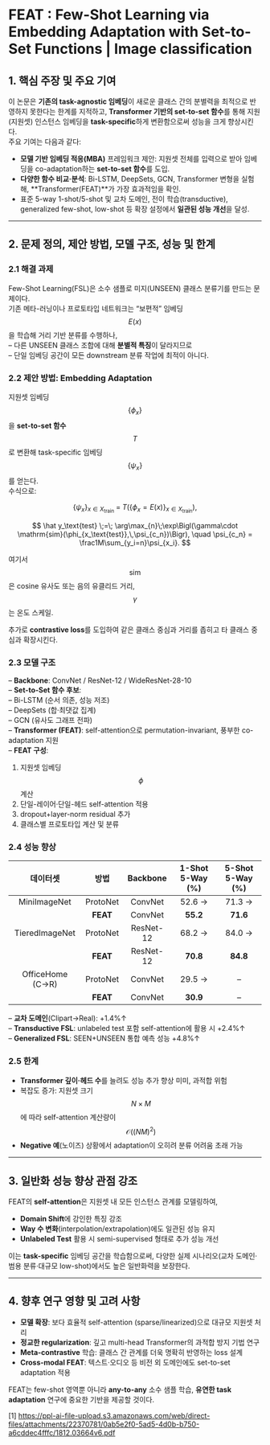 # FEAT : Few-Shot Learning via Embedding Adaptation with Set-to-Set Functions | Image classification

## 1. 핵심 주장 및 주요 기여  
이 논문은 **기존의 task-agnostic 임베딩**이 새로운 클래스 간의 분별력을 최적으로 반영하지 못한다는 한계를 지적하고, **Transformer 기반의 set-to-set 함수**를 통해 지원(지원셋) 인스턴스 임베딩을 **task-specific**하게 변환함으로써 성능을 크게 향상시킨다.  
주요 기여는 다음과 같다:  
- **모델 기반 임베딩 적응(MBA)** 프레임워크 제안: 지원셋 전체를 입력으로 받아 임베딩을 co-adaptation하는 **set-to-set 함수**를 도입.  
- **다양한 함수 비교·분석**: Bi-LSTM, DeepSets, GCN, Transformer 변형을 실험해, **Transformer(FEAT)**가 가장 효과적임을 확인.  
- 표준 5-way 1-shot/5-shot 및 교차 도메인, 전이 학습(transductive), generalized few-shot, low-shot 등 확장 설정에서 **일관된 성능 개선**을 달성.  

***

## 2. 문제 정의, 제안 방법, 모델 구조, 성능 및 한계  

### 2.1 해결 과제  
Few-Shot Learning(FSL)은 소수 샘플로 미지(UNSEEN) 클래스 분류기를 만드는 문제이다.  
기존 메타-러닝이나 프로토타입 네트워크는 “보편적” 임베딩 $$E(x)$$을 학습해 거리 기반 분류를 수행하나,  
– 다른 UNSEEN 클래스 조합에 대해 **분별적 특징**이 달라지므로  
– 단일 임베딩 공간이 모든 downstream 분류 작업에 최적이 아니다.  

### 2.2 제안 방법: Embedding Adaptation  
지원셋 임베딩 $$\{\phi_x\}$$을 **set-to-set 함수** $$T$$로 변환해 task-specific 임베딩 $$\{\psi_x\}$$를 얻는다.  
수식으로:  

```math
\{\psi_x\}_{x\in X_\text{train}} \;=\; T\bigl(\{\phi_x=E(x)\}_{x\in X_\text{train}}\bigr),
```

$$
\hat y_\text{test} \;=\; \arg\max_{n}\;\exp\Bigl(\gamma\cdot \mathrm{sim}(\phi_{x_\text{test}},\,\psi_{c_n})\Bigr),
\quad
\psi_{c_n} = \frac1M\sum_{y_i=n}\psi_{x_i}.
$$  

여기서 $$\mathrm{sim}$$은 cosine 유사도 또는 음의 유클리드 거리, $$\gamma$$는 온도 스케일.  

추가로 **contrastive loss**를 도입하여 같은 클래스 중심과 거리를 좁히고 타 클래스 중심과 확장시킨다.  

### 2.3 모델 구조  
– **Backbone**: ConvNet / ResNet-12 / WideResNet-28-10  
– **Set-to-Set 함수 후보**:  
  – Bi-LSTM (순서 의존, 성능 저조)  
  – DeepSets (합·최댓값 집계)  
  – GCN (유사도 그래프 전파)  
  – **Transformer (FEAT)**: self-attention으로 permutation-invariant, 풍부한 co-adaptation 지원  
– **FEAT 구성**:  
  1. 지원셋 임베딩 $$\phi$$ 계산  
  2. 단일-레이어·단일-헤드 self-attention 적용  
  3. dropout+layer-norm residual 추가  
  4. 클래스별 프로토타입 계산 및 분류  

### 2.4 성능 향상  
| 데이터셋 | 방법 | Backbone | 1-Shot 5-Way (%) | 5-Shot 5-Way (%) |
|:-------:|:----:|:--------:|:----------------:|:----------------:|
| MiniImageNet | ProtoNet | ConvNet | 52.6 → | 71.3 → |
|              | **FEAT** | ConvNet | **55.2** | **71.6** |
| TieredImageNet | ProtoNet | ResNet-12 | 68.2 → | 84.0 → |
|                | **FEAT** | ResNet-12 | **70.8** | **84.8** |
| OfficeHome (C→R) | ProtoNet | ConvNet | 29.5 → | – |
|                  | **FEAT** | ConvNet | **30.9** | – |

– **교차 도메인**(Clipart→Real): +1.4%↑  
– **Transductive FSL**: unlabeled test 포함 self-attention에 활용 시 +2.4%↑  
– **Generalized FSL**: SEEN+UNSEEN 통합 예측 성능 +4.8%↑  

### 2.5 한계  
- **Transformer 깊이·헤드 수**를 늘려도 성능 추가 향상 미미, 과적합 위험  
- 복잡도 증가: 지원셋 크기 $$N\times M$$에 따라 self-attention 계산량이 $$\mathcal{O}((NM)^2)$$  
- **Negative 예**(노이즈) 상황에서 adaptation이 오히려 분류 어려움 초래 가능  

***

## 3. 일반화 성능 향상 관점 강조  
FEAT의 **self-attention**은 지원셋 내 모든 인스턴스 관계를 모델링하여,  
- **Domain Shift**에 강인한 특징 강조  
- **Way 수 변화**(interpolation/extrapolation)에도 일관된 성능 유지  
- **Unlabeled Test** 활용 시 semi-supervised 형태로 추가 성능 개선  

이는 **task-specific** 임베딩 공간을 학습함으로써, 다양한 실제 시나리오(교차 도메인·범용 분류·대규모 low-shot)에서도 높은 일반화력을 보장한다.

***

## 4. 향후 연구 영향 및 고려 사항  
- **모델 확장**: 보다 효율적 self-attention (sparse/linearized)으로 대규모 지원셋 처리  
- **정교한 regularization**: 깊고 multi-head Transformer의 과적합 방지 기법 연구  
- **Meta-contrastive** 학습: 클래스 간 관계를 더욱 명확히 반영하는 loss 설계  
- **Cross-modal FEAT**: 텍스트·오디오 등 비전 외 도메인에도 set-to-set adaptation 적용  

FEAT는 few-shot 영역뿐 아니라 **any-to-any** 소수 샘플 학습, **유연한 task adaptation** 연구에 중요한 기반을 제공할 것이다.

[1] https://ppl-ai-file-upload.s3.amazonaws.com/web/direct-files/attachments/22370781/0ab5e2f0-5ad5-4d0b-b750-a6cddec4fffc/1812.03664v6.pdf
